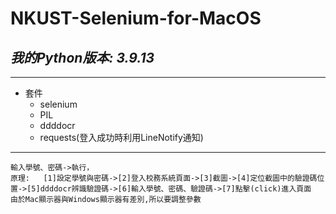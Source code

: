 # NKUST-Selenium-for-MacOS
## _我的Python版本: 3.9.13_
---
* 套件
  * selenium
  * PIL
  * ddddocr
  * requests(登入成功時利用LineNotify通知)
---
```
輸入學號、密碼->執行，
原理:   [1]設定學號與密碼->[2]登入校務系統頁面->[3]截圖->[4]定位截圖中的驗證碼位置->[5]ddddocr辨識驗證碼->[6]輸入學號、密碼、驗證碼->[7]點擊(click)進入頁面
由於Mac顯示器與Windows顯示器有差別,所以要調整參數
```

